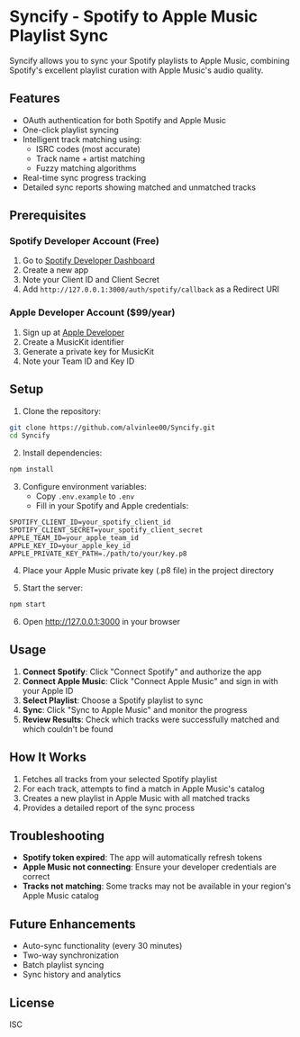 # Syncify - Spotify to Apple Music Playlist Sync

Syncify allows you to sync your Spotify playlists to Apple Music, combining Spotify's excellent playlist curation with Apple Music's audio quality.

## Features

- OAuth authentication for both Spotify and Apple Music
- One-click playlist syncing
- Intelligent track matching using:
  - ISRC codes (most accurate)
  - Track name + artist matching
  - Fuzzy matching algorithms
- Real-time sync progress tracking
- Detailed sync reports showing matched and unmatched tracks

## Prerequisites

### Spotify Developer Account (Free)
1. Go to [Spotify Developer Dashboard](https://developer.spotify.com/dashboard)
2. Create a new app
3. Note your Client ID and Client Secret
4. Add `http://127.0.0.1:3000/auth/spotify/callback` as a Redirect URI

### Apple Developer Account ($99/year)
1. Sign up at [Apple Developer](https://developer.apple.com)
2. Create a MusicKit identifier
3. Generate a private key for MusicKit
4. Note your Team ID and Key ID

## Setup

1. Clone the repository:
```bash
git clone https://github.com/alvinlee00/Syncify.git
cd Syncify
```

2. Install dependencies:
```bash
npm install
```

3. Configure environment variables:
   - Copy `.env.example` to `.env`
   - Fill in your Spotify and Apple credentials:
```
SPOTIFY_CLIENT_ID=your_spotify_client_id
SPOTIFY_CLIENT_SECRET=your_spotify_client_secret
APPLE_TEAM_ID=your_apple_team_id
APPLE_KEY_ID=your_apple_key_id
APPLE_PRIVATE_KEY_PATH=./path/to/your/key.p8
```

4. Place your Apple Music private key (.p8 file) in the project directory

5. Start the server:
```bash
npm start
```

6. Open http://127.0.0.1:3000 in your browser

## Usage

1. **Connect Spotify**: Click "Connect Spotify" and authorize the app
2. **Connect Apple Music**: Click "Connect Apple Music" and sign in with your Apple ID
3. **Select Playlist**: Choose a Spotify playlist to sync
4. **Sync**: Click "Sync to Apple Music" and monitor the progress
5. **Review Results**: Check which tracks were successfully matched and which couldn't be found

## How It Works

1. Fetches all tracks from your selected Spotify playlist
2. For each track, attempts to find a match in Apple Music's catalog
3. Creates a new playlist in Apple Music with all matched tracks
4. Provides a detailed report of the sync process

## Troubleshooting

- **Spotify token expired**: The app will automatically refresh tokens
- **Apple Music not connecting**: Ensure your developer credentials are correct
- **Tracks not matching**: Some tracks may not be available in your region's Apple Music catalog

## Future Enhancements

- Auto-sync functionality (every 30 minutes)
- Two-way synchronization
- Batch playlist syncing
- Sync history and analytics

## License

ISC